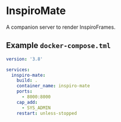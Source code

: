 # InspiroMate

A companion server to render InspiroFrames.

## Example `docker-compose.tml`

```yaml
version: '3.8'

services:
  inspiro-mate:
    build: .
    container_name: inspiro-mate
    ports:
      - 8000:8000
    cap_add:
      - SYS_ADMIN
    restart: unless-stopped
```
